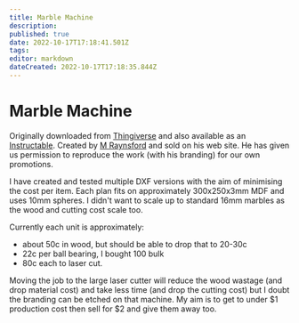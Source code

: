 ```yaml
---
title: Marble Machine
description: 
published: true
date: 2022-10-17T17:18:41.501Z
tags: 
editor: markdown
dateCreated: 2022-10-17T17:18:35.844Z
---
```


# Marble Machine

Originally downloaded from [Thingiverse](http://www.thingiverse.com/thing:148312) and also available as an [Instructable](http://www.instructables.com/id/MSRaynsfords-Marble-Machine-11-Kit/). Created by [M Raynsford](http://msraynsford.blogspot.com.au/) and sold on his web site. He has given us permission to reproduce the work (with his branding) for our own promotions.

I have created and tested multiple DXF versions with the aim of minimising the cost per item. Each plan fits on approximately 300x250x3mm MDF and uses 10mm spheres. I didn't want to scale up to standard 16mm marbles as the wood and cutting cost scale too.

Currently each unit is approximately:

-   about 50c in wood, but should be able to drop that to 20-30c
-   22c per ball bearing, I bought 100 bulk
-   80c each to laser cut.

Moving the job to the large laser cutter will reduce the wood wastage (and drop material cost) and take less time (and drop the cutting cost) but I doubt the branding can be etched on that machine. My aim is to get to under \$1 production cost then sell for \$2 and give them away too.
